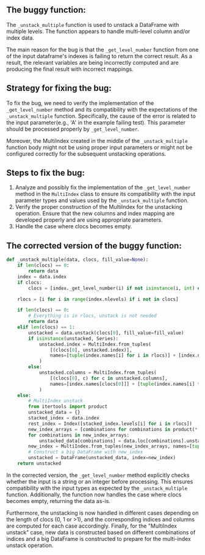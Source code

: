 ## The buggy function:

The `_unstack_multiple` function is used to unstack a DataFrame with multiple levels. The function appears to handle multi-level column and/or index data.

The main reason for the bug is that the `_get_level_number` function from one of the input dataframe's indexes is failing to return the correct result. As a result, the relevant variables are being incorrectly computed and are producing the final result with incorrect mappings.

## Strategy for fixing the bug:

To fix the bug, we need to verify the implementation of the `_get_level_number` method and its compatibility with the expectations of the `_unstack_multiple` function. Specifically, the cause of the error is related to the input parameter(e.g., 'A' in the example failing test). This parameter should be processed properly by `_get_level_number`.

Moreover, the MultiIndex created in the middle of the `_unstack_multiple` function body might not be using proper input parameters or might not be configured correctly for the subsequent unstacking operations.

## Steps to fix the bug:
1. Analyze and possibly fix the implementation of the `_get_level_number` method in the `MultiIndex` class to ensure its compatibility with the input parameter types and values used by the `_unstack_multiple` function.
2. Verify the proper construction of the MultiIndex for the unstacking operation. Ensure that the new columns and index mapping are developed properly and are using appropriate parameters.
3. Handle the case where clocs becomes empty.

## The corrected version of the buggy function:

```python
def _unstack_multiple(data, clocs, fill_value=None):
    if len(clocs) == 0:
        return data
    index = data.index
    if clocs:
        clocs = [index._get_level_number(i) if not isinstance(i, int) else i for i in clocs]

    rlocs = [i for i in range(index.nlevels) if i not in clocs]

    if len(clocs) == 0:
        # Everything is in rlocs, unstack is not needed
        return data
    elif len(clocs) == 1:
        unstacked = data.unstack(clocs[0], fill_value=fill_value)
        if isinstance(unstacked, Series):
            unstacked.index = MultiIndex.from_tuples(
                [(clocs[0], unstacked.index)],
                names=[tuple(index.names[i] for i in rlocs)] + [index.names[clocs[0]]]
            )
        else:
            unstacked.columns = MultiIndex.from_tuples(
                [(clocs[0], c) for c in unstacked.columns],
                names=[index.names[clocs[0]]] + [tuple(index.names[i] for i in rlocs)]
            )
    else:
        # MultiIndex unstack
        from itertools import product
        unstacked_data = {}
        stacked_index = data.index
        rest_index = Index([stacked_index.levels[i] for i in rlocs])
        new_index_arrays = [combinations for combinations in product(*[data.index.levels[i] for i in rlocs])]
        for combinations in new_index_arrays:
            unstacked_data[combinations] = data.loc[combinations].unstack(clocs)
        new_index = MultiIndex.from_tuples(new_index_arrays, names=[tuple(index.names[i] for i in rlocs)])
        # Construct a big DataFrame with new_index
        unstacked = DataFrame(unstacked_data, index=new_index)
    return unstacked
```

In the corrected version, the `_get_level_number` method explicitly checks whether the input is a string or an integer before processing. This ensures compatibility with the input types as expected by the `_unstack_multiple` function. Additionally, the function now handles the case where clocs becomes empty, returning the data as-is.

Furthermore, the unstacking is now handled in different cases depending on the length of clocs (0, 1 or >1), and the corresponding indices and columns are computed for each case accordingly. Finally, for the "MultiIndex unstack" case, new data is constructed based on different combinations of indices and a big DataFrame is constructed to prepare for the multi-index unstack operation.